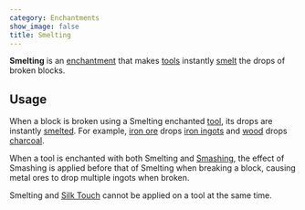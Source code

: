 ```yaml
---
category: Enchantments
show_image: false
title: Smelting
---
```


**Smelting** is an [enchantment](https://minecraft.gamepedia.com/Enchanting)
that makes [tools](https://minecraft.gamepedia.com/Tools) instantly
[smelt](https://minecraft.gamepedia.com/Smelting) the drops of broken blocks.


Usage
-----

When a block is broken using a Smelting enchanted
[tool](https://minecraft.gamepedia.com/Tools), its drops are instantly
[smelted](https://minecraft.gamepedia.com/Smelting). For example, [iron
ore](https://minecraft.gamepedia.com/Iron_Ore) drops [iron
ingots](https://minecraft.gamepedia.com/Iron_Ingots) and
[wood](https://minecraft.gamepedia.com/Wood) drops
[charcoal](https://minecraft.gamepedia.com/Charcoal).

When a tool is enchanted with both Smelting and [Smashing](../smashing/), the
effect of Smashing is applied before that of Smelting when breaking a block,
causing metal ores to drop multiple ingots when broken.

Smelting and [Silk Touch](https://minecraft.gamepedia.com/Enchanting#Silk_Touch)
cannot be applied on a tool at the same time.
